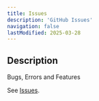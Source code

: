 ```yaml
---
title: Issues
description: 'GitHub Issues'
navigation: false
lastModified: 2025-03-28
---
```


## Description

Bugs, Errors and Features

See [Issues](https://issues.annebrown.ca).
